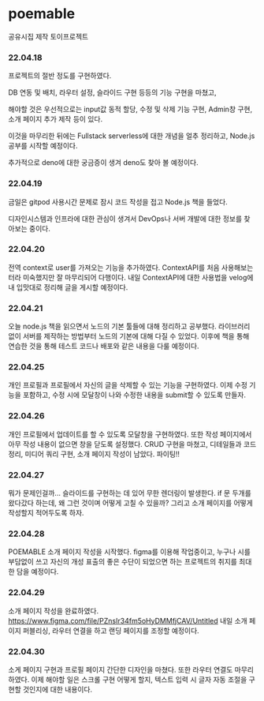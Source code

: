 # poemable
공유시집 제작 토이프로젝트

### 22.04.18

프로젝트의 절반 정도를 구현하였다.

DB 연동 및 배치, 라우터 설정, 슬라이드 구현 등등의 기능 구현을 마쳤고,

해야할 것은 우선적으로는 input값 동적 할당, 수정 및 삭제 기능 구현, Admin창 구현, 소개 페이지 추가 제작 등이 있다.

이것을 마무리한 뒤에는 Fullstack serverless에 대한 개념을 얼추 정리하고, Node.js 공부를 시작할 예정이다.

추가적으로 deno에 대한 궁금증이 생겨 deno도 찾아 볼 예정이다.

### 22.04.19

금일은 gitpod 사용시간 문제로 잠시 코드 작성을 접고
Node.js 책을 들었다.

디자인시스템과 인프라에 대한 관심이 생겨서 DevOps나 서버 개발에 대한 정보를 찾아보는 중이다.

### 22.04.20

전역 context로 user를 가져오는 기능을 추가하였다. ContextAPI를 처음 사용해보는 터라 미숙했지만 잘 마무리되어 다행이다.
내일 ContextAPI에 대한 사용법을 velog에 내 입맛대로 정리해 글을 게시할 예정이다.

### 22.04.21

오늘 node.js 책을 읽으면서 노드의 기본 툴들에 대해 정리하고 공부했다. 라이브러리 없이 서버를 제작하는 방법부터 노드의 기본에 대해
다질 수 있었다. 이후에 책을 통해 연습한 것을 통해 테스트 코드나 배포와 같은 내용을 다룰 예정이다.

### 22.04.25

개인 프로필과 프로필에서 자신의 글을 삭제할 수 있는 기능을 구현하였다. 이제 수정 기능을 포함하고, 수정 시에 모달창이 나와 수정한 내용을 submit할 수 있도록 만들자.

### 22.04.26

개인 프로필에서 업데이트를 할 수 있도록 모달창을 구현하였다. 또한 작성 페이지에서 아무 작성 내용이 없으면 창을 닫도록 설정했다. 
CRUD 구현을 마쳤고, 디테일들과 코드 정리, 미디어 쿼리 구현, 소개 페이지 작성이 남았다.
파이팅!!

### 22.04.27

뭐가 문제인걸까... 슬라이드를 구현하는 데 있어 무한 렌더링이 발생한다. if 문 두개를 왔다갔다 하는데, 왜 그런 것이며 어떻게 고칠 수 있을까?
그리고 소개 페이지를 어떻게 작성할지 적어두도록 하자.

### 22.04.28

POEMABLE 소개 페이지 작성을 시작했다. figma를 이용해 작업중이고, 누구나 시를 부담없이 쓰고 자신의 개성 표출의 좋은 수단이 되었으면 하는 프로젝트의 취지를
최대한 담을 예정이다.

### 22.04.29

소개 페이지 작성을 완료하였다. https://www.figma.com/file/PZnsIr34fm5oHyDMMfjCAV/Untitled
내일 소개 페이지 퍼블리싱, 라우터 연결을 하고 랜딩 페이지를 조정할 예정이다.

### 22.04.30

소게 페이지 구현과 프로필 페이지 간단한 디자인을 마쳤다. 또한 라우터 연결도 마무리하였다.
이제 해야할 일은 스크롤 구현 어떻게 할지, 텍스트 입력 시 글자 자동 조절을 구현할 것인지에 대한 내용이다.
